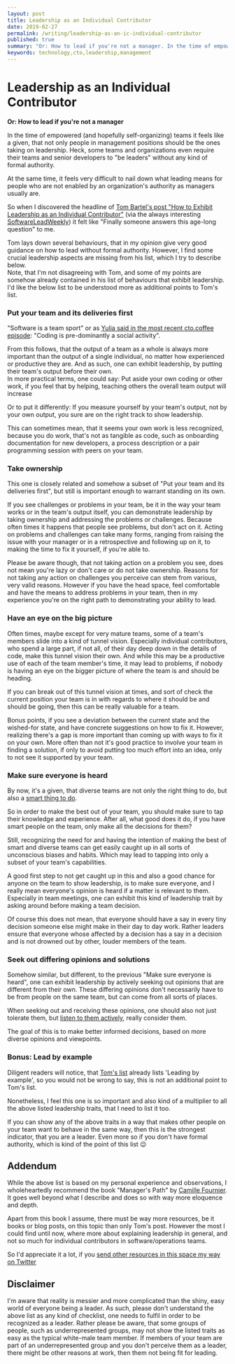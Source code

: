 ```yaml
---
layout: post
title: Leadership as an Individual Contributor
date: 2019-02-27
permalink: /writing/leadership-as-an-ic-individual-contributor
published: true
summary: "Or: How to lead if you're not a manager. In the time of empowered (and hopefully self-organizing) teams it feels like a given, that not only people in management positions should be the ones taking on leadership. Heck, some teams and organizations even require their teams and senior developers to 'be leaders' without any kind of formal authority. At the same time, it feels very difficult to nail down what leading means for people who are not enabled by an organization's authority as managers usually are."
keywords: technology,cto,leadership,management
---
```


# Leadership as an Individual Contributor

**Or: How to lead if you're not a manager**

In the time of empowered (and hopefully self-organizing) teams it feels like a given, that not only people in management
positions should be the ones taking on leadership. Heck, some teams and organizations even require their teams and
senior developers to "be leaders" without any kind of formal authority.

At the same time, it feels very difficult to nail down what leading means for people who are not enabled by an
organization's authority as managers usually are.

So when I discovered the headline of [Tom Bartel's post "How to Exhibit Leadership as an Individual
Contributor"][tombartel] (via the always interesting [SoftwareLeadWeekly][slw]) it felt like "Finally someone answers
this age-long question" to me.

Tom lays down several behaviours, that in my opinion give very good guidance on how to lead without formal authority.
However, I find some crucial leadership aspects are missing from his list, which I try to describe below.  
Note, that I'm not disagreeing with Tom, and some of my points are somehow already contained in his list of behaviours
that exhibit leadership. I'd like the below list to be understood more as additional points to Tom's list.


### Put your team and its deliveries first

"Software is a team sport" or as [Yulia said in the most recent cto.coffee episode][ep06]: "Coding is pre-dominantly a
social activity".

From this follows, that the output of a team as a whole is always more important than the output of a single individual,
no matter how experienced or productive they are. And as such, one can exhibit leadership, by putting their team's
output before their own.  
In more practical terms, one could say: Put aside your own coding or other work, if you feel that by helping, teaching
others the overall team output will increase

Or to put it differently: If you measure yourself by your team's output, not by your own output, you sure are on the right
track to show leadership.

This can sometimes mean, that it seems your own work is less recognized, because you do work, that's not as tangible as
code, such as onboarding documentation for new developers, a process description or a pair programming session with
peers on your team.


### Take ownership

This one is closely related and somehow a subset of "Put your team and its deliveries first", but still is important
enough to warrant standing on its own.

If you see challenges or problems in your team, be it in the way your team works or in the team's output itself, you can
demonstrate leadership by taking ownership and addressing the problems or challenges. Because often times it happens
that people see problems, but don't act on it. Acting on problems and challenges can take many forms, ranging from
raising the issue with your manager or in a retrospective and following up on it, to making the time to fix it yourself,
if you're able to.

Please be aware though, that not taking action on a problem you see, does not mean you're lazy or don't care or do not
take ownership. Reasons for not taking any action on challenges you perceive can stem from various, very valid reasons.
However if you have the head space, feel comfortable and have the means to address problems in your team, then in my
experience you're on the right path to demonstrating your ability to lead.


### Have an eye on the big picture

Often times, maybe except for very mature teams, some of a team's members slide into a kind of tunnel vision. Especially
individual contributors, who spend a large part, if not all, of their day deep down in the details of code, make this
tunnel vision their own. And while this may be a productive use of each of the team member's time, it may lead to
problems, if nobody is having an eye on the bigger picture of where the team is and should be heading.

If you can break out of this tunnel vision at times, and sort of check the current position your team is in with regards
to where it should be and should be going, then this can be really valuable for a team.

Bonus points, if you see a deviation between the current state and the wished-for state, and have concrete suggestions
on how to fix it. However, realizing there's a gap is more important than coming up with ways to fix it on your own.
More often than not it's good practice to involve your team in finding a solution, if only to avoid putting too much
effort into an idea, only to not see it supported by your team.


### Make sure everyone is heard

By now, it's a given, that diverse teams are not only the right thing to do, but also a [smart thing to
do][diverse-teams].

So in order to make the best out of your team, you should make sure to tap their knowledge and experience. After all,
what good does it do, if you have smart people on the team, only make all the decisions for them?

Still, recognizing the need for and having the intention of making the best of smart and diverse teams can get easily
caught up in all sorts of unconscious biases and habits. Which may lead to tapping into only a subset of your team's
capabilities.

A good first step to not get caught up in this and also a good chance for anyone on the team to show leadership, is to
make sure everyone, and I really mean everyone's opinion is heard if a matter is relevant to them. Especially in
team meetings, one can exhibit this kind of leadership trait by asking around before making a team decision.

Of course this does not mean, that everyone should have a say in every tiny decision someone else might make in their
day to day work. Rather leaders ensure that everyone whose affected by a decision has a say in a decision and is not
drowned out by other, louder members of the team.


### Seek out differing opinions and solutions

Somehow similar, but different, to the previous "Make sure everyone is heard", one can exhibit leadership by actively
seeking out opinions that are different from their own. These differing opinions don't necessarily have to be from
people on the same team, but can come from all sorts of places.

When seeking out and receiving these opinions, one should also not just tolerate them, but [listen to them
actively][active-listening], really consider them.

The goal of this is to make better informed decisions, based on more diverse opinions and viewpoints.


### Bonus: Lead by example

Diligent readers will notice, that [Tom's list][tombartel] already lists 'Leading by example', so you would not be wrong
to say, this is not an additional point to Tom's list.

Nonetheless, I feel this one is so important and also kind of a multiplier to all the above listed leadership traits,
that I need to list it too.

If you can show any of the above traits in a way that makes other people on your team want to behave in the same way,
then this is the strongest indicator, that you are a leader. Even more so if you don't have formal authority, which is
kind of the point of this list 😉


## Addendum

While the above list is based on my personal experience and observations, I wholeheartedly recommend the book "Manager's
Path" by [Camille Fournier][@skamille]. It goes well beyond what I describe and does so with way more eloquence and
depth.

Apart from this book I assume, there must be way more resources, be it books or blog posts, on this topic than only
Tom's post. However the most I could find until now, where more about explaining leadership in general, and not so much
for individual contributors in software/operations teams.

So I'd appreciate it a lot, if you [send other resources in this space my way on Twitter][@benjamin]


## Disclaimer

I'm aware that reality is messier and more complicated than the shiny, easy world of everyone being a leader. As such,
please don't understand the above list as any kind of checklist, one needs to fulfil in order to be recognized as a
leader. Rather please be aware, that some groups of people, such as underrepresented groups, may not show the listed
traits as easy as the typical white-male team member. If members of your team are part of an underrepresented group and
you don't perceive them as a leader, there might be other reasons at work, then them not being fit for leading.


[slw]: http://softwareleadweekly.com/issues/316
[tombartel]: https://www.tombartel.me/blog/exhibit-leadership-as-individual-contributor/
[ep06]: https://cto.coffee/episodes/ep06-symbolic-observational-thinking-with-yulia-startsev
[@skamille]: https://twitter.com/skamille
[@benjamin]: https://twitter.com/benjamin
[diverse-teams]: https://hbr.org/2016/11/why-diverse-teams-are-smarter
[active-listening]: https://en.wikipedia.org/wiki/Active_listening
